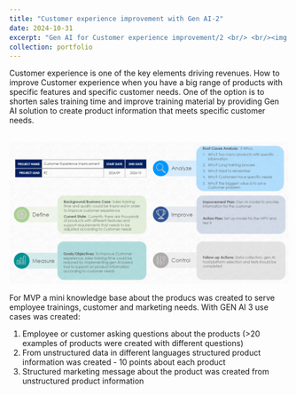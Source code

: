 ```yaml
---
title: "Customer experience improvement with Gen AI-2"
date: 2024-10-31
excerpt: "Gen AI for Customer experience improvement/2 <br/> <br/><img src='/images/DMAIC-A3.png'>"
collection: portfolio
---
```


Customer experience is one of the key elements driving revenues. How to improve Customer experience when you have a big range of products with specific features and specific customer needs. One of the option is to shorten sales training time and improve training material by providing Gen AI solution to create product information that meets specific customer needs.

<br/><img src='/images/DMAIC-A3.png'><br/>

For MVP a mini knowledge base about the producs was created to serve employee trainings, customer and marketing needs. 
With GEN AI 3 use cases was created: 
1. Employee or customer asking questions about the products (>20 examples of products were created with different questions)
2. From unstructured data in different languages structured product information was created - 10 points about each product
3. Structured marketing message about the product was created from unstructured product information  
